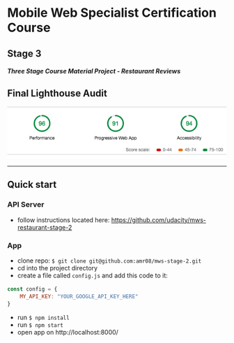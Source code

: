 # Mobile Web Specialist Certification Course
## Stage 3

#### _Three Stage Course Material Project - Restaurant Reviews_


## Final Lighthouse Audit

![performance-audit](img/perfAudit.jpg)

----

## Quick start

### API Server

* follow instructions located here: https://github.com/udacity/mws-restaurant-stage-2


### App

* clone repo: `$ git clone git@github.com:amr08/mws-stage-2.git`
* cd into the project directory
* create a file called ```config.js``` and add this code to it:

```js
const config = {
	MY_API_KEY: "YOUR_GOOGLE_API_KEY_HERE"
}
```

* run `$ npm install`
* run `$ npm start`
* open app on http://localhost:8000/

